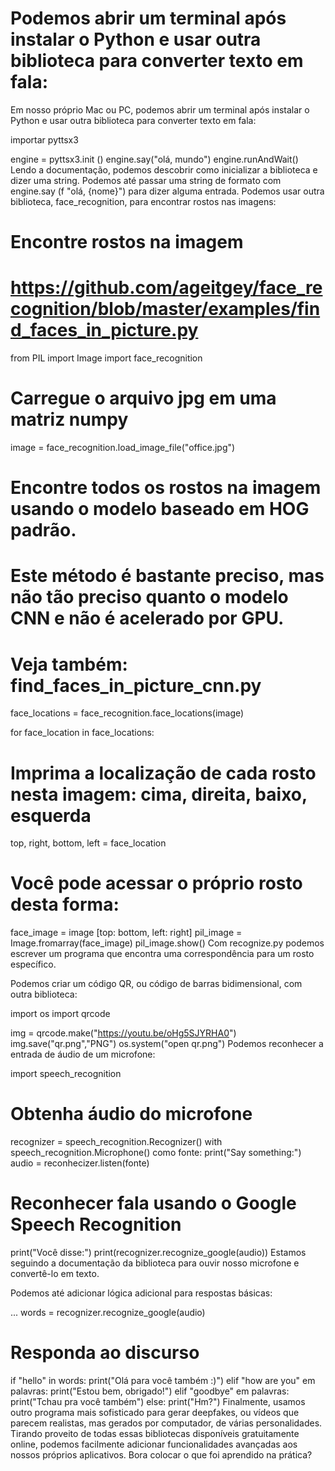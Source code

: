 # Podemos abrir um terminal após instalar o Python e usar outra biblioteca para converter texto em fala:

Em nosso próprio Mac ou PC, podemos abrir um terminal após instalar o Python e usar outra biblioteca para converter texto em fala:

importar pyttsx3

engine = pyttsx3.init ()
engine.say("olá, mundo")
engine.runAndWait()
Lendo a documentação, podemos descobrir como inicializar a biblioteca e dizer uma string.
Podemos até passar uma string de formato com engine.say (f "olá, {nome}") para dizer alguma entrada.
Podemos usar outra biblioteca, face_recognition, para encontrar rostos nas imagens:

# Encontre rostos na imagem
# https://github.com/ageitgey/face_recognition/blob/master/examples/find_faces_in_picture.py
from PIL import Image
import face_recognition

# Carregue o arquivo jpg em uma matriz numpy
image = face_recognition.load_image_file("office.jpg")

# Encontre todos os rostos na imagem usando o modelo baseado em HOG padrão.
# Este método é bastante preciso, mas não tão preciso quanto o modelo CNN e não é acelerado por GPU.
# Veja também: find_faces_in_picture_cnn.py
face_locations = face_recognition.face_locations(image)

for face_location in face_locations:
   # Imprima a localização de cada rosto nesta imagem: cima, direita, baixo, esquerda
   top, right, bottom, left = face_location

   # Você pode acessar o próprio rosto desta forma:
   face_image = image [top: bottom, left: right]
   pil_image = Image.fromarray(face_image)
   pil_image.show()
Com recognize.py podemos escrever um programa que encontra uma correspondência para um rosto específico.

Podemos criar um código QR, ou código de barras bidimensional, com outra biblioteca:

import os
import qrcode

img = qrcode.make("https://youtu.be/oHg5SJYRHA0")
img.save("qr.png","PNG")
os.system("open qr.png")
Podemos reconhecer a entrada de áudio de um microfone:

import speech_recognition

# Obtenha áudio do microfone
recognizer = speech_recognition.Recognizer()
with speech_recognition.Microphone() como fonte:
   print("Say something:")
   audio = reconhecizer.listen(fonte)

# Reconhecer fala usando o Google Speech Recognition
print("Você disse:")
print(recognizer.recognize_google(audio))
Estamos seguindo a documentação da biblioteca para ouvir nosso microfone e convertê-lo em texto.

Podemos até adicionar lógica adicional para respostas básicas:

...
words = recognizer.recognize_google(audio)

# Responda ao discurso
if "hello" in words:
   print("Olá para você também :)")
elif "how are you" em palavras:
   print("Estou bem, obrigado!")
elif "goodbye" em palavras:
   print("Tchau pra você também")
else:
   print("Hm?")
Finalmente, usamos outro programa mais sofisticado para gerar deepfakes, ou vídeos que parecem realistas, mas gerados por computador, de várias personalidades.
Tirando proveito de todas essas bibliotecas disponíveis gratuitamente online, podemos facilmente adicionar funcionalidades avançadas aos nossos próprios aplicativos.
Bora colocar o que foi aprendido na prática?